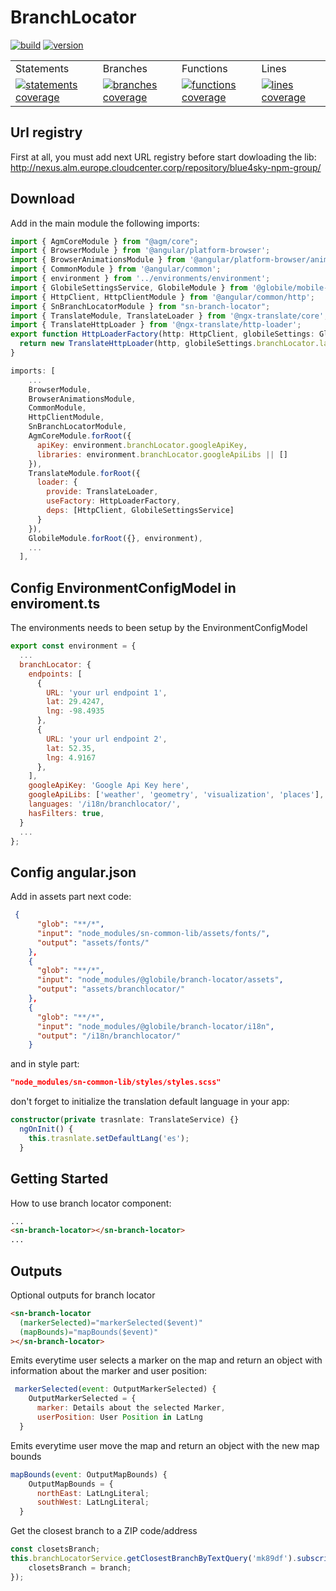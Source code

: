 # BranchLocator
<a href="https://nexus.devops.blue4sky.com/" rel="nofollow"><img id="Build" src="https://img.shields.io/badge/Build-OK-green.svg" alt="build"></a>
<a href="https://nexus.devops.blue4sky.com/" rel="nofollow"><img id="Version" src="https://img.shields.io/badge/Version-1.0.26-green.svg" alt="version"></a>
<table id="Coverage">
<tr><td>Statements</td><td>Branches</td><td>Functions</td><td>Lines</td></tr>
<tr>
<td>
<a href="https://nexus.devops.blue4sky.com/" rel="nofollow"><img id="Statements" src="https://img.shields.io/badge/Coverage-91.73%25-green.svg" alt="statements coverage"></a>
</td>
<td>
<a href="https://nexus.devops.blue4sky.com/" rel="nofollow"><img id="Branches" src="https://img.shields.io/badge/Coverage-80.53%25-green.svg" alt="branches coverage"></a>
</td>
<td>
<a href="https://nexus.devops.blue4sky.com/" rel="nofollow"><img id="Functions" src="https://img.shields.io/badge/Coverage-85.39%25-green.svg" alt="functions coverage"></a>
</td>
<td>
<a href="https://nexus.devops.blue4sky.com/" rel="nofollow"><img id="Lines" src="https://img.shields.io/badge/Coverage-91.49%25-green.svg" alt="lines coverage"></a>
</td>
</tr>
</table>

## Url registry
First at all, you must add next URL registry before start dowloading the lib:
http://nexus.alm.europe.cloudcenter.corp/repository/blue4sky-npm-group/

## Download
Add in the main module the following imports:
```typescript
import { AgmCoreModule } from "@agm/core";
import { BrowserModule } from '@angular/platform-browser';
import { BrowserAnimationsModule } from '@angular/platform-browser/animations';
import { CommonModule } from '@angular/common';
import { environment } from '../environments/environment';
import { GlobileSettingsService, GlobileModule } from '@globile/mobile-services';
import { HttpClient, HttpClientModule } from '@angular/common/http';
import { SnBranchLocatorModule } from "sn-branch-locator";
import { TranslateModule, TranslateLoader } from '@ngx-translate/core';
import { TranslateHttpLoader } from '@ngx-translate/http-loader';
export function HttpLoaderFactory(http: HttpClient, globileSettings: GlobileSettingsService) {
  return new TranslateHttpLoader(http, globileSettings.branchLocator.languages, '.json');
}
```
```js
imports: [
    ...
    BrowserModule,
    BrowserAnimationsModule,
    CommonModule,
    HttpClientModule,
    SnBranchLocatorModule,
    AgmCoreModule.forRoot({
      apiKey: environment.branchLocator.googleApiKey,
      libraries: environment.branchLocator.googleApiLibs || []
    }),
    TranslateModule.forRoot({
      loader: {
        provide: TranslateLoader,
        useFactory: HttpLoaderFactory,
        deps: [HttpClient, GlobileSettingsService]
      }
    }),
    GlobileModule.forRoot({}, environment),
    ...
  ],
```
## Config EnvironmentConfigModel in enviroment.ts
The environments needs to been setup by the EnvironmentConfigModel
```js
export const environment = {
  ...
  branchLocator: {
    endpoints: [
      {
        URL: 'your url endpoint 1',
        lat: 29.4247,
        lng: -98.4935
      },
      {
        URL: 'your url endpoint 2',
        lat: 52.35,
        lng: 4.9167
      },
    ],
    googleApiKey: 'Google Api Key here',
    googleApiLibs: ['weather', 'geometry', 'visualization', 'places'],
    languages: '/i18n/branchlocator/',
    hasFilters: true,
  }
  ...
};
```
## Config angular.json
Add in assets part next code:
```json
 {
      "glob": "**/*",
      "input": "node_modules/sn-common-lib/assets/fonts/",
      "output": "assets/fonts/"
    },
    {
      "glob": "**/*",
      "input": "node_modules/@globile/branch-locator/assets",
      "output": "assets/branchlocator/"
    },
    {
      "glob": "**/*",
      "input": "node_modules/@globile/branch-locator/i18n",
      "output": "/i18n/branchlocator/"
    }
```
and in style part:
```json
"node_modules/sn-common-lib/styles/styles.scss"
```
don't forget to initialize the translation default language in your app:
```typescript
constructor(private trasnlate: TranslateService) {}
  ngOnInit() {
    this.trasnlate.setDefaultLang('es');
  }
```
## Getting Started
How to use branch locator component:
```html
...
<sn-branch-locator></sn-branch-locator>
...
```
## Outputs
Optional outputs for branch locator
```html
<sn-branch-locator
  (markerSelected)="markerSelected($event)"
  (mapBounds)="mapBounds($event)"
></sn-branch-locator>
```
Emits everytime user selects a marker on the map and return an object with information about the
marker and user position:
```js
 markerSelected(event: OutputMarkerSelected) {
    OutputMarkerSelected = {
      marker: Details about the selected Marker,
      userPosition: User Position in LatLng
  }
```
Emits everytime user move the map and return an object with the new map bounds
```js
mapBounds(event: OutputMapBounds) {
    OutputMapBounds = {
      northEast: LatLngLiteral;
      southWest: LatLngLiteral;
  }
```
Get the closest branch to a ZIP code/address
```js
const closetsBranch;
this.branchLocatorService.getClosestBranchByTextQuery('mk89df').subscribe(branch => {
    closetsBranch = branch;
});
```
